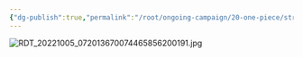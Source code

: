 ```yaml
---
{"dg-publish":true,"permalink":"/root/ongoing-campaign/20-one-piece/strahds-lieutenants/the-duke/"}
---
```


![RDT_20221005_072013670074465856200191.jpg](/img/user/Root/Resources/Images/RDT_20221005_072013670074465856200191.jpg)